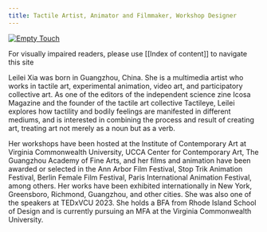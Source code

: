 ```yaml
---
title: Tactile Artist, Animator and Filmmaker, Workshop Designer
---
```

[![Empty Touch](https://files.catbox.moe/2i0xku.png)](https://leileixia.com/Body-&-Touch/2.-Empty-Touch-空触觉)

For visually impaired readers, please use [[Index of content]] to navigate this site

Leilei Xia was born in Guangzhou, China. She is a multimedia artist who works in tactile art, experimental animation, video art, and participatory collective art. As one of the editors of the independent science zine Icosa Magazine and the founder of the tactile art collective Tactileye, Leilei explores how tactility and bodily feelings are manifested in different mediums, and is interested in combining the process and result of creating art, treating art not merely as a noun but as a verb.  
  
Her workshops have been hosted at the Institute of Contemporary Art at Virginia Commonwealth University, UCCA Center for Contemporary Art, The Guangzhou Academy of Fine Arts, and her films and animation have been awarded or selected in the Ann Arbor Film Festival, Stop Trik Animation Festival, Berlin Female Film Festival, Paris International Animation Festival, among others. Her works have been exhibited internationally in New York, Greensboro, Richmond, Guangzhou, and other cities. She was also one of the speakers at TEDxVCU 2023. She holds a BFA from Rhode Island School of Design and is currently pursuing an MFA at the Virginia Commonwealth University.

